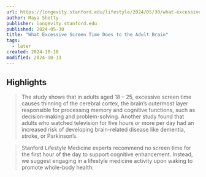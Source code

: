 ```yaml
---
url: https://longevity.stanford.edu/lifestyle/2024/05/30/what-excessive-screen-time-does-to-the-adult-brain/
author: Maya Shetty
publisher: longevity.stanford.edu
published: 2024-05-30
title: "What Excessive Screen Time Does to the Adult Brain"
tags:
  - later
created: 2024-10-10
modified: 2024-10-13
---
```


## Highlights

> The study shows that in adults aged 18 – 25, excessive screen time causes thinning of the cerebral cortex, the brain’s outermost layer responsible for processing memory and cognitive functions, such as decision-making and problem-solving. Another study found that adults who watched television for five hours or more per day had an increased risk of developing brain-related disease like dementia, stroke, or Parkinson’s.

> Stanford Lifestyle Medicine experts recommend no screen time for the first hour of the day to support cognitive enhancement. Instead, we suggest engaging in a lifestyle medicine activity upon waking to promote whole-body health:

